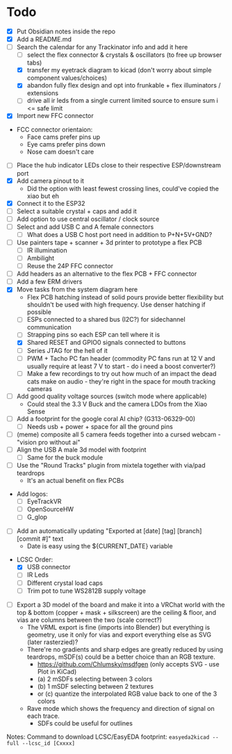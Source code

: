 
# Todo

- [X] Put Obsidian notes inside the repo
- [X] Add a README.md
- [ ] Search the calendar for any Trackinator info and add it here
	- [ ] select the flex connector & crystals & oscillators (to free up browser tabs)
	- [x] transfer my eyetrack diagram to kicad (don't worry about simple component values/choices)
	- [x] abandon fully flex design and opt into frunkable + flex illuminators / extensions
	- [ ] drive all ir leds from a single current limited source to ensure sum i <= safe limit
- [x] Import new FFC connector
- FCC connector orientaion:
	- Face cams prefer pins up
	- Eye cams prefer pins down
	- Nose cam doesn't care
- [ ] Place the hub indicator LEDs close to their respective ESP/downstream port
- [x] Add camera pinout to it
	- Did the option with least fewest crossing lines, could've copied the xiao but eh
- [x] Connect it to the ESP32
- [ ] Select a suitable crystal + caps and add it
- [ ] Add option to use central oscillator / clock source
- [ ] Select and add USB C and A female connectors
  - [ ] What does a USB C host port need in addition to P+N+5V+GND?
- [ ] Use painters tape + scanner + 3d printer to prototype a flex PCB
  - [ ] IR illumination
  - [ ] Ambilight
  - [ ] Reuse the 24P FFC connector
- [ ] Add headers as an alternative to the flex PCB + FFC connector
- [ ] Add a few ERM drivers
- [x] Move tasks from the system diagram here
	- Flex PCB hatching instead of solid pours provide better flexibility but shouldn't be used with high frequency. Use denser hatching if possible
	- [ ] ESPs connected to a shared bus (I2C?) for sidechannel communication
	- [ ] Strapping pins so each ESP can tell where it is
	- [x] Shared RESET and GPIO0 signals connected to buttons
	- [ ] Series JTAG for the hell of it
	- [ ] PWM + Tacho PC fan header (commodity PC fans run at 12 V and usually require at least 7 V to start - do i need a boost converter?)
	- [ ] Make a few recordings to try out how much of an impact the dead cats make on audio - they're right in the space for mouth tracking cameras
- [ ] Add good quality voltage sources (switch mode where applicable)
	- Could steal the 3.3 V Buck and the camera LDOs from the Xiao Sense 
- [ ] Add a footprint for the google coral AI chip? (G313-06329-00)
	- [ ] Needs usb + power + space for all the ground pins
- [ ] (meme) composite all 5 camera feeds together into a cursed webcam - "vision pro without ai"
- [ ] Align the USB A male 3d model with footprint
	- [ ] Same for the buck module
- [ ] Use the "Round Tracks" plugin from mixtela together with via/pad teardrops
	- It's an actual benefit on flex PCBs
- Add logos:
	- [ ] EyeTrackVR
	- [ ] OpenSourceHW
	- [ ] G_glop
- [ ] Add an automatically updating "Exported at \[date] \[tag] \[branch] \[commit #]" text
	- Date is easy using the ${CURRENT_DATE} variable
- LCSC Order:
	- [x] USB connector
	- [ ] IR Leds
	- [ ] Different crystal load caps
	- [ ] Trim pot to tune WS2812B supply voltage
- [ ] Export a 3D model of the board and make it into a VRChat world with the top & bottom (copper + mask + silkscreen) are the ceiling & floor, and vias are columns between the two (scale correct?)
	- The VRML export is fine (imports into Blender) but everything is geometry, use it only for vias and export everything else as SVG (later rasterzied)?
	- There're no gradients and sharp edges are greatly reduced by using teardrops, mSDF(s) could be a better choice than an RGB texture.
		- https://github.com/Chlumsky/msdfgen (only accepts SVG - use Plot in KiCad)
		- (a) 2 mSDFs selecting between 3 colors
		- (b) 1 mSDF selecting between 2 textures
		- or (c) quantize the interpolated RGB value back to one of the 3 colors
	- Rave mode which shows the frequency and direction of signal on each trace.
		- SDFs could be useful for outlines

Notes:
	Command to download LCSC/EasyEDA footprint: `easyeda2kicad --full --lcsc_id [Cxxxx]`